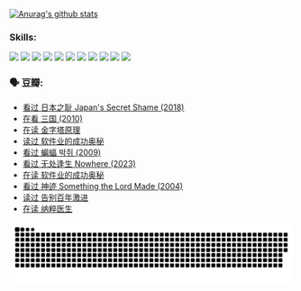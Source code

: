 
[![Anurag's github stats](https://github-readme-stats.vercel.app/api?username=w940853815)](https://github.com/anuraghazra/github-readme-stats)

### Skills:

<code><img height="32" src="https://cdn.jsdelivr.net/npm/simple-icons@v5/icons/python.svg"></code>
<code><img height="32" src="https://cdn.jsdelivr.net/npm/simple-icons@v5/icons/javascript.svg"></code>
<code><img height="32" src="https://cdn.jsdelivr.net/npm/simple-icons@v5/icons/django.svg"></code>
<code><img height="32" src="https://cdn.jsdelivr.net/npm/simple-icons@v5/icons/flask.svg"></code>
<code><img height="32" src="https://cdn.jsdelivr.net/npm/simple-icons@v5/icons/vuetify.svg"></code>
<code><img height="32" src="https://cdn.jsdelivr.net/npm/simple-icons@v5/icons/git.svg"></code>
<code><img height="32" src="https://cdn.jsdelivr.net/npm/simple-icons@v5/icons/docker.svg"></code>
<code><img height="32" src="https://cdn.jsdelivr.net/npm/simple-icons@v5/icons/postgresql.svg"></code>
<code><img height="32" src="https://cdn.jsdelivr.net/npm/simple-icons@v5/icons/elasticsearch.svg"></code>
<code><img height="32" src="https://cdn.jsdelivr.net/npm/simple-icons@v5/icons/macos.svg"></code>
<code><img height="32" src="https://cdn.jsdelivr.net/npm/simple-icons@v5/icons/linux.svg"></code>

### 🗣 豆瓣:

<!-- DOUBAN-ACTIVITIES:START -->
- [看过 日本之耻 Japan's Secret Shame‎ (2018)](https://www.douban.com/people/136069238/status/4431579101/?_i=00648101)
- [在看 三国‎ (2010)](https://www.douban.com/people/136069238/status/4430559482/?_i=00648101)
- [在读 金字塔原理](https://www.douban.com/people/136069238/status/4424812753/?_i=00648101)
- [读过 软件业的成功奥秘](https://www.douban.com/people/136069238/status/4424809958/?_i=00648101)
- [看过 蝙蝠 박쥐‎ (2009)](https://www.douban.com/people/136069238/status/4422787315/?_i=00648101)
- [看过 无处逢生 Nowhere‎ (2023)](https://www.douban.com/people/136069238/status/4416454713/?_i=00648101)
- [在读 软件业的成功奥秘](https://www.douban.com/people/136069238/status/4414815312/?_i=00648101)
- [看过 神迹 Something the Lord Made‎ (2004)](https://www.douban.com/people/136069238/status/4409691983/?_i=00648101)
- [读过 告别百年激进](https://www.douban.com/people/136069238/status/4406414036/?_i=00648101)
- [在读 纳粹医生](https://www.douban.com/people/136069238/status/4406413750/?_i=00648101)
<!-- DOUBAN-ACTIVITIES:END -->


![Snake animation](https://raw.githubusercontent.com/w940853815/w940853815/output/github-contribution-grid-snake.svg)

<!--
**w940853815/w940853815** is a ✨ _special_ ✨ repository because its `README.md` (this file) appears on your GitHub profile.

Here are some ideas to get you started:

- 🔭 I’m currently working on ...
- 🌱 I’m currently learning ...
- 👯 I’m looking to collaborate on ...
- 🤔 I’m looking for help with ...
- 💬 Ask me about ...
- 📫 How to reach me: ...
- 😄 Pronouns: ...
- ⚡ Fun fact: ...
-->
